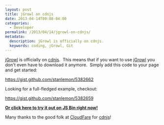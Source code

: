 ```yaml
---
layout: post
title: jGrowl on cdnjs
date: 2013-04-14T09:08-04:00
categories:
  - Developer
permalink: /2013/04/14/jgrowl-on-cdnjs/
metadata:
  description: jGrowl is officially on cdnjs.
  keywords: coding, jGrowl, Git
---
```

[jGrowl](https://github.com/stanlemon/jGrowl) is officially on [cdnjs](http://cdnjs.com).  This means that if you want to use [jGrowl](https://github.com/stanlemon/jGrowl) you don't even have to download it anymore.  Simply add this code to your page and get started:

https://gist.github.com/stanlemon/5382662

Looking for a full-fledged example, checkout:

https://gist.github.com/stanlemon/5382659

[**Or click here to try it out on JS Bin right now!**](http://jsbin.com/iqipox/1/edit)

Many thanks to the good folk at [CloudFare](https://www.cloudflare.com) for [cdnjs](http://cdnjs.com)!
